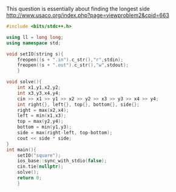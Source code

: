 This question is essentially about finding the longest side 
http://www.usaco.org/index.php?page=viewproblem2&cpid=663

```cpp
#include <bits/stdc++.h>

using ll = long long;
using namespace std;

void setIO(string s){
	freopen((s + ".in").c_str(),"r",stdin);
	freopen((s + ".out").c_str(),"w",stdout);
	}

void solve(){
	int x1,y1,x2,y2;
	int x3,y3,x4,y4;
	cin >> x1 >> y1 >> x2 >> y2 >> x3 >> y3 >> x4 >> y4;
	int right{}, left{}, top{}, bottom{}, side{};
	right = max(x2,x4);
	left = min(x1,x3);
	top = max(y2,y4);
	bottom = min(y1,y3);
	side = max(right-left, top-bottom);
	cout << side * side;
}
int main(){
	setIO("square");
	ios_base::sync_with_stdio(false);
	cin.tie(nullptr);
	solve();
	return 0;
	}

```